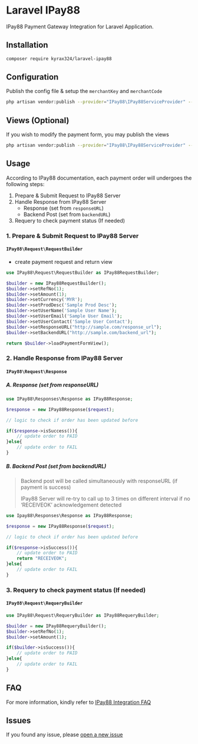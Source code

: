 # Laravel IPay88

IPay88 Payment Gateway Integration for Laravel Application.

## Installation

```bash
composer require kyrax324/laravel-ipay88
```

## Configuration

Publish the config file & setup the `merchantKey` and `merchantCode`

```bash
php artisan vendor:publish --provider="IPay88\IPay88ServiceProvider" --tag=config
```

## Views (Optional)

If you wish to modify the payment form, you may publish the views

```bash
php artisan vendor:publish --provider="IPay88\IPay88ServiceProvider" --tag=views
```

## Usage

According to IPay88 documentation, each payment order will undergoes the following steps:

1. Prepare & Submit Request to IPay88 Server
2. Handle Response from IPay88 Server
	- Response (set from `responseURL`)
	- Backend Post (set from `backendURL`)
3. Requery to check payment status (If needed)

### 1. Prepare & Submit Request to IPay88 Server

#### `IPay88\Request\RequestBuilder`

- create payment request and return view

```php
use IPay88\Request\RequestBuilder as IPay88RequestBuilder;

$builder = new IPay88RequestBuilder();
$builder->setRefNo(1);
$builder->setAmount(1);
$builder->setCurrency('MYR');
$builder->setProdDesc('Sample Prod Desc');
$builder->setUserName('Sample User Name');
$builder->setUserEmail('Sample User Email');
$builder->setUserContact('Sample User Contact');
$builder->setResponseURL("http://sample.com/response_url");
$builder->setBackendURL("http://sample.com/backend_url");

return $builder->loadPaymentFormView();
```
### 2. Handle Response from IPay88 Server

#### `IPay88\Request\Response`

##### A. Response (set from responseURL)

```php
use IPay88\Responses\Response as IPay88Response;

$response = new IPay88Response($request);

// logic to check if order has been updated before

if($response->isSuccess()){
	// update order to PAID
}else{
	// update order to FAIL
}
```

##### B. Backend Post (set from backendURL)

>   Backend post will be called simultaneously with responseURL (if payment is success)
>
>   IPay88 Server will re-try to call up to 3 times on different interval if no ‘RECEIVEOK’ acknowledgement detected

```php
use Ipay88\Responses\Response as IPay88Response;

$response = new IPay88Response($request);

// logic to check if order has been updated before

if($response->isSuccess()){
	// update order to PAID
 	return "RECEIVEOK";
}else{
	// update order to FAIL
}
```

### 3. Requery to check payment status (If needed)

#### `IPay88\Request\RequeryBuilder`

```php
use IPay88\Request\RequeryBuilder as IPay88RequeryBuilder;

$builder = new IPay88RequeryBuilder();
$builder->setRefNo(1);
$builder->setAmount(1);

if($builder->isSuccess()){
	// update order to PAID
}else{
	// update order to FAIL
}
```

## FAQ

For more information, kindly refer to [IPay88 Integration FAQ](https://docs.google.com/document/d/13hYO2RstXHgJCsWBq36N1x3io3tyOZY_6S_kuaIjdjw/edit)

## Issues

If you found any issue, please [open a new issue](https://github.com/Kyrax324/laravel-ipay88/issues)
